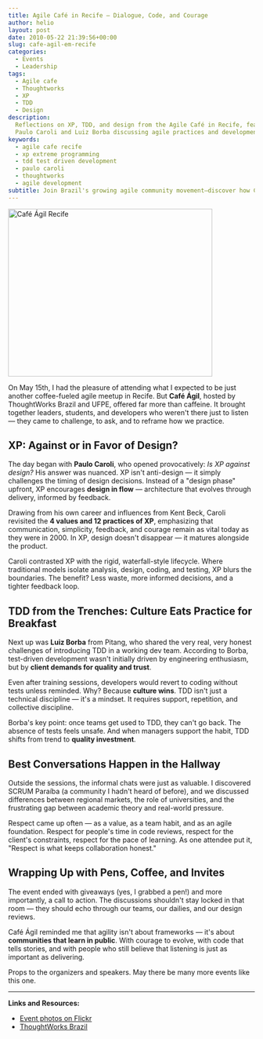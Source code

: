 ```yaml
---
title: Agile Café in Recife – Dialogue, Code, and Courage
author: helio
layout: post
date: 2010-05-22 21:39:56+00:00
slug: cafe-agil-em-recife
categories:
  - Events
  - Leadership
tags:
  - Agile cafe
  - Thoughtworks
  - XP
  - TDD
  - Design
description:
  Reflections on XP, TDD, and design from the Agile Café in Recife, featuring
  Paulo Caroli and Luiz Borba discussing agile practices and development culture.
keywords:
  - agile cafe recife
  - xp extreme programming
  - tdd test driven development
  - paulo caroli
  - thoughtworks
  - agile development
subtitle: Join Brazil's growing agile community movement—discover how Café Ágil Recife creates space for sharing experiences, learning from failures, and building connections beyond formal conferences
---
```


[<img class="aligncenter size-full wp-image-199" src="/uploads/2010/05/DSC04067.jpg" alt="Café Ágil Recife" width="417" height="342" srcset="/uploads/2010/05/DSC04067.jpg 417w, /uploads/2010/05/DSC04067-300x246.jpg 300w" sizes="(max-width: 417px) 100vw, 417px" />][2]

On May 15th, I had the pleasure of attending what I expected to be just another coffee-fueled agile meetup in Recife. But **Café Ágil**, hosted by ThoughtWorks Brazil and UFPE, offered far more than caffeine. It brought together leaders, students, and developers who weren't there just to listen — they came to challenge, to ask, and to reframe how we practice.

## XP: Against or in Favor of Design?

The day began with **Paulo Caroli**, who opened provocatively: _Is XP against design?_ His answer was nuanced. XP isn't anti-design — it simply challenges the timing of design decisions. Instead of a "design phase" upfront, XP encourages **design in flow** — architecture that evolves through delivery, informed by feedback.

Drawing from his own career and influences from Kent Beck, Caroli revisited the **4 values and 12 practices of XP**, emphasizing that communication, simplicity, feedback, and courage remain as vital today as they were in 2000. In XP, design doesn't disappear — it matures alongside the product.

Caroli contrasted XP with the rigid, waterfall-style lifecycle. Where traditional models isolate analysis, design, coding, and testing, XP blurs the boundaries. The benefit? Less waste, more informed decisions, and a tighter feedback loop.

## TDD from the Trenches: Culture Eats Practice for Breakfast

Next up was **Luiz Borba** from Pitang, who shared the very real, very honest challenges of introducing TDD in a working dev team. According to Borba, test-driven development wasn't initially driven by engineering enthusiasm, but by **client demands for quality and trust**.

Even after training sessions, developers would revert to coding without tests unless reminded. Why? Because **culture wins**. TDD isn't just a technical discipline — it's a mindset. It requires support, repetition, and collective discipline.

Borba's key point: once teams get used to TDD, they can't go back. The absence of tests feels unsafe. And when managers support the habit, TDD shifts from trend to **quality investment**.

## Best Conversations Happen in the Hallway

Outside the sessions, the informal chats were just as valuable. I discovered SCRUM Paraíba (a community I hadn't heard of before), and we discussed differences between regional markets, the role of universities, and the frustrating gap between academic theory and real-world pressure.

Respect came up often — as a value, as a team habit, and as an agile foundation. Respect for people's time in code reviews, respect for the client's constraints, respect for the pace of learning. As one attendee put it, "Respect is what keeps collaboration honest."

## Wrapping Up with Pens, Coffee, and Invites

The event ended with giveaways (yes, I grabbed a pen!) and more importantly, a call to action. The discussions shouldn't stay locked in that room — they should echo through our teams, our dailies, and our design reviews.

Café Ágil reminded me that agility isn't about frameworks — it's about **communities that learn in public**. With courage to evolve, with code that tells stories, and with people who still believe that listening is just as important as delivering.

Props to the organizers and speakers. May there be many more events like this one.

---

**Links and Resources:**

- [Event photos on Flickr](http://www.flickr.com/photos/heliomedeiros/sets/72157623961656217/with/4617934563/)
- [ThoughtWorks Brazil](http://www.thoughtworks.com/developer-porto-alegre)

[2]: /uploads/2010/05/DSC04067.jpg
